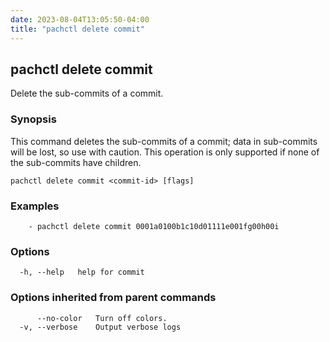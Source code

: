 ```yaml
---
date: 2023-08-04T13:05:50-04:00
title: "pachctl delete commit"
---
```


## pachctl delete commit

Delete the sub-commits of a commit.

### Synopsis

This command deletes the sub-commits of a commit; data in sub-commits will be lost, so use with caution. This operation is only supported if none of the sub-commits have children. 

```
pachctl delete commit <commit-id> [flags]
```

### Examples

```
	- pachctl delete commit 0001a0100b1c10d01111e001fg00h00i
```

### Options

```
  -h, --help   help for commit
```

### Options inherited from parent commands

```
      --no-color   Turn off colors.
  -v, --verbose    Output verbose logs
```


